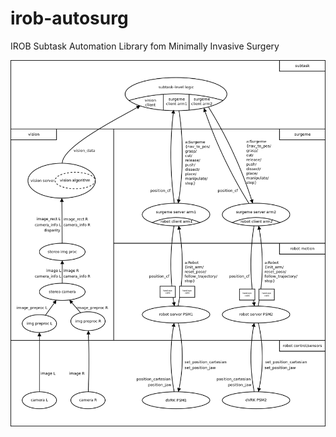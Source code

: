 # irob-autosurg
IROB Subtask Automation Library fom Minimally Invasive Surgery

      
![alt tag](docs/irob-autosurg-blockdiagram.png)

